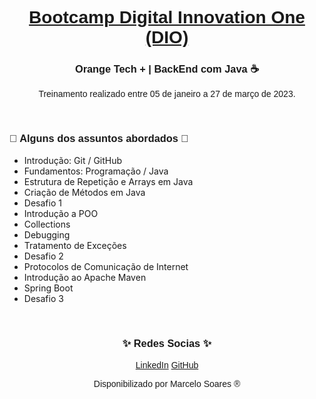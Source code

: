 <h1 align="center"><a href="https://www.dio.me/"><font face="Helvetica"> Bootcamp Digital Innovation One (DIO) </font></a></h1>

<h3 align="center"><font face="Helvetica"> Orange Tech + | BackEnd com Java ☕</font></h3>

<!--
<p> </p>
<h3 align="center"><font face="Helvetica"> Resumo: </font></h3>
-->

<p align="center"><font face="Helvetica"> Treinamento realizado entre 05 de janeiro a 27 de março de 2023. </font></p>
<p> </p>
<h3> <font face="Helvetica"> 📖 Alguns dos assuntos abordados 📖</font></h3>

<ul>
	<li>Introdução: Git / GitHub</li>
	<li>Fundamentos: Programação / Java </li>
	<li>Estrutura de Repetição e Arrays em Java</li>
	<li>Criação de Métodos em Java</li>
	<li>Desafio 1</li>
	<li>Introdução a POO</li>
	<li>Collections</li>
	<li>Debugging</li>
	<li>Tratamento de Exceções</li>
	<li>Desafio 2</li>
	<li>Protocolos de Comunicação de Internet</li>
	<li>Introdução ao Apache Maven</li>
	<li>Spring Boot</li>
	<li>Desafio 3</li>
</ul>

<p> </p>
<h3 align="center"><font face="Helvetica"> ✨ ️Redes Socias ✨</font></h3>
<p align="center"> 
<a href="https://www.linkedin.com/in/marcelodsoares/"><font face="Helvetica">LinkedIn</font></a>
<a href="https://github.com/Mdsoare/"><font face="Helvetica">GitHub</font></a>
</p>

<p align="center"><font face="Helvetica"> Disponibilizado por Marcelo Soares ® </font></p>